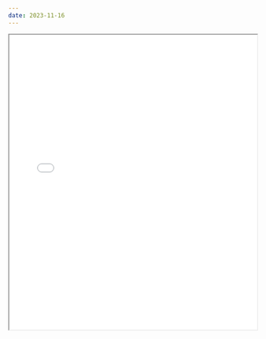 ```yaml
---
date: 2023-11-16
---
```

<iframe src="/fullCV.pdf" type="application/pdf" width="100%" height="600px"></iframe>

